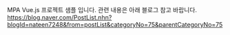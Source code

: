 MPA Vue.js 프로젝트 샘플 입니다.
관련 내용은 아래 블로그 참고 바랍니다.
https://blog.naver.com/PostList.nhn?blogId=nateen7248&from=postList&categoryNo=75&parentCategoryNo=75
